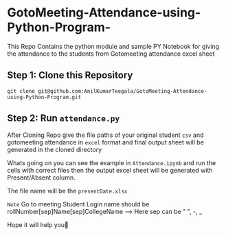# GotoMeeting-Attendance-using-Python-Program-
This Repo Contains the python module and sample PY Notebook for giving the attendance to the students from Gotomeeting attendance excel sheet

## Step 1: Clone this Repository

```git
git clone git@github.com:AnilKumarTeegala/GotoMeeting-Attendance-using-Python-Program.git
```

## Step 2: Run `attendance.py`

After Cloning Repo give the file paths of your original student `csv` and gotomeeting attendance in `excel` format and final output sheet will be generated in the cloned directory

Whats going on you can see the example in `Attendance.ipynb` and run the cells with correct files then the output excel sheet will be generated with Present/Absent column.

The file name will be the `presentDate.xlsx`

`Note` Go to meeting Student Login name should be rollNumber[sep]Name[sep]CollegeName --> Here sep can be " ", -, _


Hope it will help you🙂
